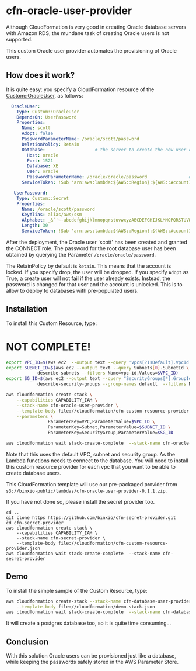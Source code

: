 # cfn-oracle-user-provider

Although CloudFormation is very good in creating Oracle database servers with Amazon RDS, the mundane task of creating Oracle users is not supported. 

This custom Oracle user provider automates the provisioning of Oracle users.


## How does it work?
It is quite easy: you specify a CloudFormation resource of the [Custom::OracleUser](docs/OracleUser.md), as follows:

```yaml
  OracleUser:
    Type: Custom::OracleUser
    DependsOn: UserPassword
    Properties:
      Name: scott
      Adopt: false
      PasswordParameterName: /oracle/scott/password
      DeletionPolicy: Retain 
      Database:                   # the server to create the new user or database in
        Host: oracle
        Port: 1521
        Database: XE
        User: oracle
        PasswordParameterName: /oracle/oracle/password                # put your root password is in the parameter store
      ServiceToken: !Sub 'arn:aws:lambda:${AWS::Region}:${AWS::AccountId}:function:binxio-cfn-oracle-user-provider-vpc-${AppVPC}'

   UserPassword:
    Type: Custom::Secret
    Properties:
      Name: /oracle/scott/password
      KeyAlias: alias/aws/ssm
      Alphabet: _&`'~-abcdefghijklmnopqrstuvwxyzABCDEFGHIJKLMNOPQRSTUVWXYZ0123456789
      Length: 30
      ServiceToken: !Sub 'arn:aws:lambda:${AWS::Region}:${AWS::AccountId}:function:binxio-cfn-secret-provider'
```

After the deployment, the Oracle user 'scott' has been created and granted the CONNECT role. The password for the root database user has been obtained by querying the Parameter `/oracle/oracle/password`.  

The RetainPolicy by default is `Retain`. This means that the account is locked. If you specify drop, the user will be dropped.
If you specify `Adopt` as True, a create user will not fail if the user already exists. Instead, the password is changed for that user and the account is unlocked. 
This is to allow to deploy to databases with pre-populated users.


## Installation

To install this Custom Resource, type:


# NOT COMPLETE! #

```sh
export VPC_ID=$(aws ec2  --output text --query 'Vpcs[?IsDefault].VpcId' describe-vpcs)
export SUBNET_ID=$(aws ec2 --output text --query Subnets[0].SubnetId \
			describe-subnets --filters Name=vpc-id,Values=$VPC_ID)
export SG_ID=$(aws ec2 --output text --query "SecurityGroups[*].GroupId" \
			describe-security-groups --group-names default  --filters Name=vpc-id,Values=$VPC_ID)

aws cloudformation create-stack \
	--capabilities CAPABILITY_IAM \
	--stack-name cfn-oracle-user-provider \
	--template-body file://cloudformation/cfn-custom-resource-provider.json  \
	--parameters \
	            ParameterKey=VPC,ParameterValue=$VPC_ID \
	            ParameterKey=Subnet,ParameterValue=$SUBNET_ID \
                ParameterKey=SecurityGroup,ParameterValue=$SG_ID

aws cloudformation wait stack-create-complete  --stack-name cfn-oracle-user-provider 
```
Note that this uses the default VPC, subnet and security group. As the Lambda functions needs to connect to the database. You will need to 
install this custom resource provider for each vpc that you want to be able to create database users.

This CloudFormation template will use our pre-packaged provider from `s3://binxio-public/lambdas/cfn-oracle-user-provider-0.1.1.zip`.

If you have not done so, please install the secret provider too.

```
cd ..
git clone https https://github.com/binxio/cfn-secret-provider.git 
cd cfn-secret-provider
aws cloudformation create-stack \
	--capabilities CAPABILITY_IAM \
	--stack-name cfn-secret-provider \
	--template-body file://cloudformation/cfn-custom-resource-provider.json 
aws cloudformation wait stack-create-complete  --stack-name cfn-secret-provider 

```


## Demo
To install the simple sample of the Custom Resource, type:

```sh
aws cloudformation create-stack --stack-name cfn-database-user-provider-demo \
	--template-body file://cloudformation/demo-stack.json
aws cloudformation wait stack-create-complete  --stack-name cfn-database-user-provider-demo
```
It will create a postgres database too, so it is quite time consuming...

## Conclusion
With this solution Oracle users can be provisioned just like a database, while keeping the
passwords safely stored in the AWS Parameter Store.
